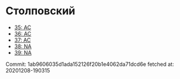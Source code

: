 # Столповский
- [35: AC](35.md)
- [36: AC](36.md)
- [37: AC](37.md)
- [38: NA](38.md)
- [39: NA](39.md)

Commit: 1ab9606035d1ada152126f20b1e4062da71dcd6e
 fetched at: 20201208-190315
